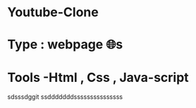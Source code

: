 # Youtube-Clone
# Type : webpage 🌐s
# Tools -Html , Css , Java-script 

sdsssdggit ssdddddddsssssssssssssss